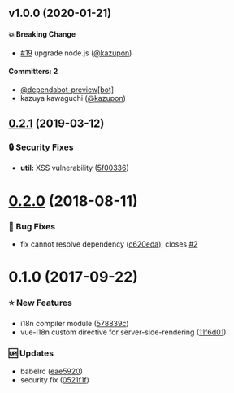 
## v1.0.0 (2020-01-21)

#### :boom: Breaking Change
* [#19](https://github.com/intlify/vue-i18n-extensions/pull/19) upgrade node.js ([@kazupon](https://github.com/kazupon))

#### Committers: 2
- [@dependabot-preview[bot]](https://github.com/apps/dependabot-preview)
- kazuya kawaguchi ([@kazupon](https://github.com/kazupon))

<a name="0.2.1"></a>
## [0.2.1](https://github.com/kazupon/vue-i18n-extensions/compare/v0.2.0...v0.2.1) (2019-03-12)


### :lock: Security Fixes

* **util:** XSS vulnerability ([5f00336](https://github.com/kazupon/vue-i18n-extensions/commit/5f00336))



<a name="0.2.0"></a>
# [0.2.0](https://github.com/kazupon/vue-i18n-extensions/compare/v0.1.0...v0.2.0) (2018-08-11)


### :bug: Bug Fixes

* fix cannot resolve dependency ([c620eda](https://github.com/kazupon/vue-i18n-extensions/commit/c620eda)), closes [#2](https://github.com/kazupon/vue-i18n-extensions/issues/2)



<a name="0.1.0"></a>
# 0.1.0 (2017-09-22)


### :star: New Features

* i18n compiler module ([578839c](https://github.com/kazupon/vue-i18n-extensions/commit/578839c))
* vue-i18n custom directive for server-side-rendering ([11f6d01](https://github.com/kazupon/vue-i18n-extensions/commit/11f6d01))


### :up: Updates

* babelrc ([eae5920](https://github.com/kazupon/vue-i18n-extensions/commit/eae5920))
* security fix ([0521f1f](https://github.com/kazupon/vue-i18n-extensions/commit/0521f1f))

